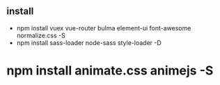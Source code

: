 ## install
* npm install vuex vue-router bulma element-ui font-awesome normalize.css -S
* npm install sass-loader node-sass style-loader -D
# npm install animate.css animejs -S
